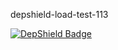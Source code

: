 depshield-load-test-113

[![DepShield Badge](https://cpeters2.dev.depshield.sonatype.org/badges/depshield-load-cpeters2d/depshield-load-test-113/depshield.svg)](https://sonatype.github.io/depshield-github-pages)

